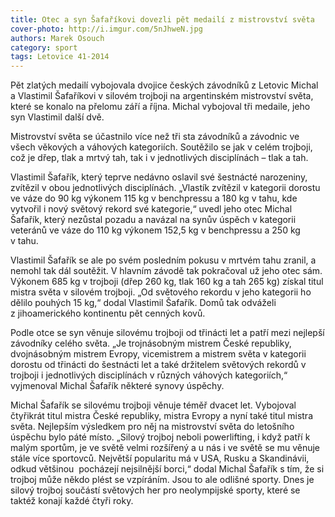 ```yaml
---
title: Otec a syn Šafaříkovi dovezli pět medailí z mistrovství světa
cover-photo: http://i.imgur.com/5nJhweN.jpg
authors: Marek Osouch
category: sport
tags: Letovice 41-2014 
---
```


Pět zlatých medailí vybojovala dvojice českých závodníků z Letovic Michal a Vlastimil Šafaříkovi v silovém trojboji na argentinském mistrovství světa, které se konalo na přelomu září a října. Michal vybojoval tři medaile, jeho syn Vlastimil další dvě.

Mistrovství světa se účastnilo více než tři sta závodníků a závodnic ve všech věkových a váhových kategoriích. Soutěžilo se jak v celém trojboji, což je dřep, tlak a mrtvý tah, tak i v jednotlivých disciplínách – tlak a tah.

Vlastimil Šafařík, který teprve nedávno oslavil své šestnácté narozeniny, zvítězil v obou jednotlivých disciplínách. „Vlastík zvítězil v kategorii dorostu ve váze do 90 kg výkonem 115 kg v benchpressu a 180 kg v tahu, kde vytvořil i nový světový rekord své kategorie,“ uvedl jeho otec Michal Šafařík, který nezůstal pozadu a navázal na synův úspěch v kategorii veteránů ve váze do 110 kg výkonem 152,5 kg v benchpressu a 250 kg v tahu.

Vlastimil Šafařík se ale po svém posledním pokusu v mrtvém tahu zranil, a nemohl tak dál soutěžit. V hlavním závodě tak pokračoval už jeho otec sám. Výkonem 685 kg v trojboji (dřep 260 kg, tlak 160 kg a tah 265 kg) získal titul mistra světa v silovém trojboji. „Od světového rekordu v jeho kategorii ho dělilo pouhých 15 kg,“ dodal Vlastimil Šafařík. Domů tak odváželi z jihoamerického kontinentu pět cenných kovů. 

Podle otce se syn věnuje silovému trojboji od třinácti let a patří mezi nejlepší závodníky celého světa. „Je trojnásobným mistrem České republiky, dvojnásobným mistrem Evropy, vicemistrem a mistrem světa v kategorii dorostu od třinácti do šestnácti let a také držitelem světových rekordů v trojboji i jednotlivých disciplínách v různých váhových kategoriích,“ vyjmenoval Michal Šafařík některé synovy úspěchy. 

Michal Šafařík se silovému trojboji věnuje téměř dvacet let. Vybojoval čtyřikrát titul mistra České republiky, mistra Evropy a nyní také titul mistra světa. Nejlepším výsledkem pro něj na mistrovství světa do letošního úspěchu bylo páté místo.
„Silový trojboj neboli powerlifting, i když patří k malým sportům, je ve světě velmi rozšířený a u nás i ve světě se mu věnuje stále více sportovců. Největší popularitu má v USA, Rusku a Skandinávii, odkud většinou  pocházejí nejsilnější borci,“ dodal Michal Šafařík s tím, že si trojboj může někdo plést se vzpíráním. Jsou to ale odlišné sporty. Dnes je silový trojboj součástí světových her pro neolympijské sporty, které se taktéž konají každé čtyři roky. 
